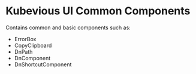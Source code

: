 # Kubevious UI Common Components

Contains common and basic components such as:
- ErrorBox
- CopyClipboard
- DnPath
- DnComponent
- DnShortcutComponent